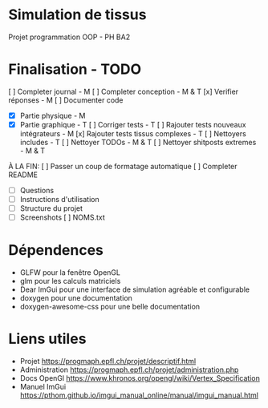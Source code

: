 # Simulation de tissus

Projet programmation OOP - PH BA2

# Finalisation - TODO

[ ] Completer journal - M
[ ] Completer conception - M & T
[x] Verifier réponses - M
[ ] Documenter code
- [x] Partie physique - M 
- [x] Partie graphique - T
[ ] Corriger tests - T
[ ] Rajouter tests nouveaux intégrateurs - M
[x] Rajouter tests tissus complexes - T
[ ] Nettoyers includes - T
[ ] Nettoyer TODOs - M & T
[ ] Nettoyer shitposts extremes - M & T

À LA FIN:
[ ] Passer un coup de formatage automatique
[ ] Completer README
- [ ] Questions
- [ ] Instructions d'utilisation
- [ ] Structure du projet
- [ ] Screenshots
[ ] NOMS.txt

# Dépendences

- GLFW pour la fenêtre OpenGL
- glm pour les calculs matriciels
- Dear ImGui pour une interface de simulation agréable et configurable
- doxygen pour une documentation
- doxygen-awesome-css pour une belle documentation

# Liens utiles

- Projet https://progmaph.epfl.ch/projet/descriptif.html
- Administration https://progmaph.epfl.ch/projet/administration.php
- Docs OpenGl https://www.khronos.org/opengl/wiki/Vertex_Specification
- Manuel ImGui https://pthom.github.io/imgui_manual_online/manual/imgui_manual.html
